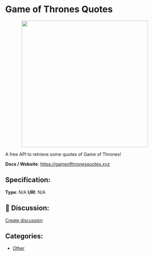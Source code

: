 # Game of Thrones Quotes
<p align="center">
    <img width="400" src="https://raw.githubusercontent.com/apis-list/apis-list/apis/game-of-thrones-quotes/logo_256x256.png" />
</p>

A free API to retrieve some quotes of Game of Thrones!

**Docs / Website**: https://gameofthronesquotes.xyz

## Specification:
**Type**:  N/A 
**URI**:  N/A 

## 💬 Discussion:
[Create discussion](link)

## Categories:
- [Other](https://github.com/apis-list/apis-list#other)





